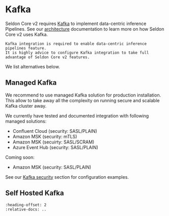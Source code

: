 # Kafka

Seldon Core v2 requires [Kafka](https://kafka.apache.org/) to implement data-centric inference Pipelines.
See our [architecture](../../architecture/index.md) documentation to learn more on how Seldon Core v2 uses Kafka.


```{note}
Kafka integration is required to enable data-centric inference pipelines feature.
It is highly advice to configure Kafka integration to take full advantage of Seldon Core v2 features.
```

We list alternatives below.

## Managed Kafka

We recommend to use managed Kafka solution for production installation.
This allow to take away all the complexity on running secure and scalable Kafka cluster away.

We currently have tested and documented integration with following managed solutions:
- Confluent Cloud (security: SASL/PLAIN)
- Amazon MSK (security: mTLS)
- Amazon MSK (secuirty: SASL/SCRAM)
- Azure Event Hub (security: SASL/PLAIN)

Coming soon:
- Amazon MSK (security: SASL/PLAIN)

See our [Kafka security](../../getting-started/kubernetes-installation/security/index.md#kafka) section for configuration examples.

## Self Hosted Kafka

```{include} ../../../../../kafka/strimzi/README.md
:heading-offset: 2
:relative-docs: ..
```
